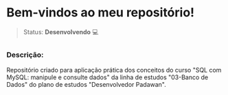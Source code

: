 # Bem-vindos ao meu repositório!

>Status: **Desenvolvendo** 💻

##

### **Descrição:** 

Repositório criado para aplicação prática dos conceitos do curso "SQL com MySQL: manipule e consulte dados" da linha de estudos "03-Banco de Dados" do plano de estudos "Desenvolvedor Padawan".
